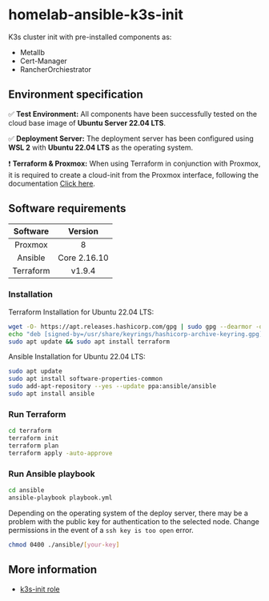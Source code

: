 # homelab-ansible-k3s-init

K3s cluster init with pre-installed components as:
 - Metallb
 - Cert-Manager
 - RancherOrchiestrator

## Environment specification

✅ **Test Environment:** All components have been successfully tested on the cloud base image of **Ubuntu Server 22.04 LTS**.

✅ **Deployment Server:** The deployment server has been configured using **WSL 2** with **Ubuntu 22.04 LTS** as the operating system.

❗ **Terraform & Proxmox:** When using Terraform in conjunction with Proxmox, it is required to create a cloud-init from the Proxmox interface, following the documentation [Click here](https://pve.proxmox.com/wiki/Cloud-Init_Support).

## Software requirements

| Software   | Version    |
|:----------:|:----------:|
| Proxmox    |     8      |
| Ansible    |     Core 2.16.10       |
| Terraform  |     v1.9.4       |

### Installation

Terraform Installation for Ubuntu 22.04 LTS:
```bash
wget -O- https://apt.releases.hashicorp.com/gpg | sudo gpg --dearmor -o /usr/share/keyrings/hashicorp-archive-keyring.gpg
echo "deb [signed-by=/usr/share/keyrings/hashicorp-archive-keyring.gpg] https://apt.releases.hashicorp.com $(lsb_release -cs) main" | sudo tee /etc/apt/sources.list.d/hashicorp.list
sudo apt update && sudo apt install terraform
```
Ansible Installation for Ubuntu 22.04 LTS:
```bash
sudo apt update
sudo apt install software-properties-common
sudo add-apt-repository --yes --update ppa:ansible/ansible
sudo apt install ansible
```

### Run Terraform
```bash
cd terraform
terraform init
terraform plan
terraform apply -auto-approve
```

### Run Ansible playbook
```bash
cd ansible
ansible-playbook playbook.yml
```
Depending on the operating system of the deploy server, there may be a problem with the public key for authentication to the selected node. Change permissions in the event of a `ssh key is too open` error.
```bash
chmod 0400 ./ansible/[your-key]
```

## More information
- [k3s-init role](./ansible/roles/k3s-init/README.md)
